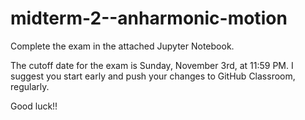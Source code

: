 # midterm-2--anharmonic-motion

Complete the exam in the attached Jupyter Notebook.

The cutoff date for the exam is Sunday, November 3rd, at 11:59 PM. I suggest you start early and push your changes to GitHub Classroom, regularly.

Good luck!!
